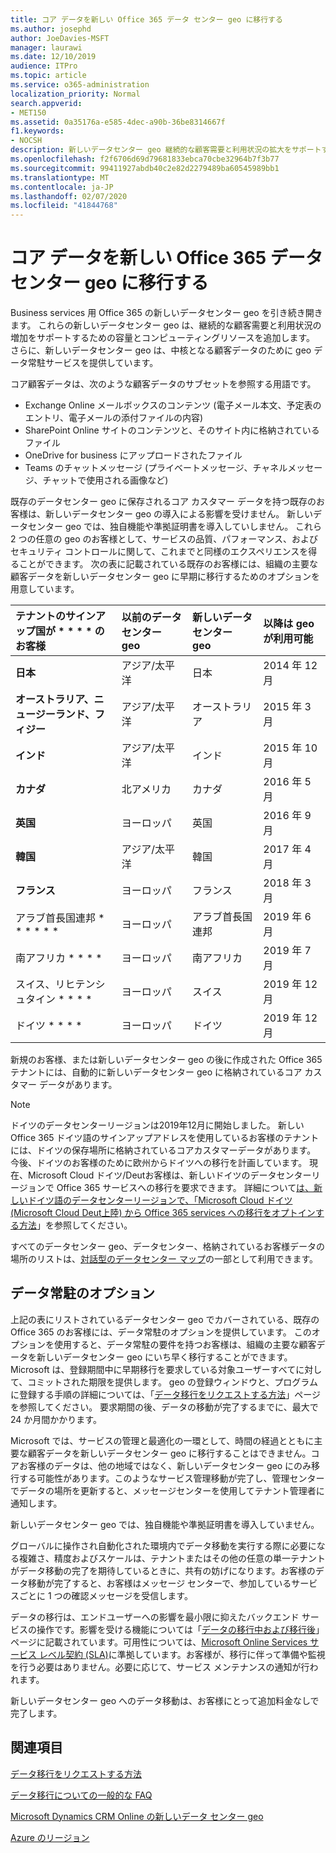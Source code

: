 ```yaml
---
title: コア データを新しい Office 365 データ センター geo に移行する
ms.author: josephd
author: JoeDavies-MSFT
manager: laurawi
ms.date: 12/10/2019
audience: ITPro
ms.topic: article
ms.service: o365-administration
localization_priority: Normal
search.appverid:
- MET150
ms.assetid: 0a35176a-e585-4dec-a90b-36be8314667f
f1.keywords:
- NOCSH
description: 新しいデータセンター geo 継続的な顧客需要と利用状況の拡大をサポートするための容量とコンピューティングリソースを追加します。 さらに、新しいデータセンター geo は、中核となる顧客データのために geo データ常駐サービスを提供しています。 コア顧客データは、Microsoft Online Services の用語で定義されている、Exchange Online のメールボックスの内容 (電子メール本文、予定表のエントリ、電子メールの添付ファイルの内容) および SharePoint Online サイトのコンテンツとファイルのサブセットを参照する用語です。そのサイト内に格納され、OneDrive for Business にアップロードされたファイル。
ms.openlocfilehash: f2f6706d69d79681833ebca70cbe32964b7f3b77
ms.sourcegitcommit: 99411927abdb40c2e82d2279489ba60545989bb1
ms.translationtype: MT
ms.contentlocale: ja-JP
ms.lasthandoff: 02/07/2020
ms.locfileid: "41844768"
---
```

# <a name="moving-core-data-to-new-office-365-datacenter-geos"></a>コア データを新しい Office 365 データ センター geo に移行する

Business services 用 Office 365 の新しいデータセンター geo を引き続き開きます。 これらの新しいデータセンター geo は、継続的な顧客需要と利用状況の増加をサポートするための容量とコンピューティングリソースを追加します。 さらに、新しいデータセンター geo は、中核となる顧客データのために geo データ常駐サービスを提供しています。 

コア顧客データは、次のような顧客データのサブセットを参照する用語です。 
- Exchange Online メールボックスのコンテンツ (電子メール本文、予定表のエントリ、電子メールの添付ファイルの内容)
- SharePoint Online サイトのコンテンツと、そのサイト内に格納されているファイル
- OneDrive for business にアップロードされたファイル
- Teams のチャットメッセージ (プライベートメッセージ、チャネルメッセージ、チャットで使用される画像など)
  
既存のデータセンター geo に保存されるコア カスタマー データを持つ既存のお客様は、新しいデータセンター geo の導入による影響を受けません。 新しいデータセンター geo では、独自機能や準拠証明書を導入していしません。 これら 2 つの任意の geo のお客様として、サービスの品質、パフォーマンス、およびセキュリティ コントロールに関して、これまでと同様のエクスペリエンスを得ることができます。 次の表に記載されている既存のお客様には、組織の主要な顧客データを新しいデータセンター geo に早期に移行するためのオプションを用意しています。
  
|テナントのサインアップ国が * * * * のお客様|****以前のデータ センター geo****|****新しいデータ センター geo****|****以降は geo が利用可能****|
|:-----|:-----|:-----|:-----|
|****日本****| アジア/太平洋 | 日本 | 2014 年 12 月 |
|****オーストラリア、ニュージーランド、フィジー****| アジア/太平洋 | オーストラリア | 2015 年 3 月 |
|****インド****| アジア/太平洋 | インド | 2015 年 10 月 |
|****カナダ****| 北アメリカ | カナダ | 2016 年 5 月 |
|****英国****| ヨーロッパ | 英国 | 2016 年 9 月 |
|****韓国****| アジア/太平洋 | 韓国 | 2017 年 4 月 |
|****フランス****| ヨーロッパ | フランス | 2018 年 3 月 |
|アラブ首長国連邦 * * * * * *| ヨーロッパ | アラブ首長国連邦 | 2019 年 6 月 |
|南アフリカ * * * *| ヨーロッパ | 南アフリカ | 2019 年 7 月 |
|スイス、リヒテンシュタイン * * * *| ヨーロッパ | スイス | 2019 年 12 月 |
|ドイツ * * * *| ヨーロッパ | ドイツ | 2019 年 12 月 |
  
新規のお客様、または新しいデータセンター geo の後に作成された Office 365 テナントには、自動的に新しいデータセンター geo に格納されているコア カスタマー データがあります。


>[!Note]
>ドイツのデータセンターリージョンは2019年12月に開始しました。 新しい Office 365 ドイツ語のサインアップアドレスを使用しているお客様のテナントには、ドイツの保存場所に格納されているコアカスタマーデータがあります。 今後、ドイツのお客様のために欧州からドイツへの移行を計画しています。 現在、Microsoft Cloud ドイツ/Deutお客様は、新しいドイツのデータセンターリージョンで Office 365 サービスへの移行を要求できます。 詳細について[は、新しいドイツ語のデータセンターリージョンで、「Microsoft Cloud ドイツ (Microsoft Cloud Deut上陸) から Office 365 services への移行をオプトインする方法](https://aka.ms/office365germanymoveoptin)」を参照してください。
>
  
すべてのデータセンター geo、データセンター、格納されているお客様データの場所のリストは、[対話型のデータセンター マップ](https://office.com/datamaps)の一部として利用できます。 
  
## <a name="data-residency-option"></a>データ常駐のオプション

上記の表にリストされているデータセンター geo でカバーされている、既存の Office 365 のお客様には、データ常駐のオプションを提供しています。 このオプションを使用すると、データ常駐の要件を持つお客様は、組織の主要な顧客データを新しいデータセンター geo にいち早く移行することができます。  Microsoft は、登録期間中に早期移行を要求している対象ユーザーすべてに対して、コミットされた期限を提供します。  geo の登録ウィンドウと、プログラムに登録する手順の詳細については、「[データ移行をリクエストする方法](request-your-data-move.md)」ページを参照してください。  要求期間の後、データの移動が完了するまでに、最大で 24 か月間かかります。

Microsoft では、サービスの管理と最適化の一環として、時間の経過とともに主要な顧客データを新しいデータセンター geo に移行することはできません。コアお客様のデータは、他の地域ではなく、新しいデータセンター geo にのみ移行する可能性があります。このようなサービス管理移動が完了し、管理センターでデータの場所を更新すると、メッセージセンターを使用してテナント管理者に通知します。
   
新しいデータセンター geo では、独自機能や準拠証明書を導入していません。
    
グローバルに操作され自動化された環境内でデータ移動を実行する際に必要になる複雑さ、精度およびスケールは、テナントまたはその他の任意の単一テナントがデータ移動の完了を期待しているときに、共有の妨げになります。お客様のデータ移動が完了すると、お客様はメッセージ センターで、参加しているサービスごとに 1 つの確認メッセージを受信します。 
    
データの移行は、エンドユーザーへの影響を最小限に抑えたバックエンド サービスの操作です。影響を受ける機能については「[データの移行中および移行後](during-and-after-your-data-move.md)」ページに記載されています。可用性については、[Microsoft Online Services サービス レベル契約 (SLA)](https://go.microsoft.com/fwlink/p/?LinkId=523897)に準拠しています。お客様が、移行に伴って準備や監視を行う必要はありません。必要に応じて、サービス メンテナンスの通知が行われます。 

新しいデータセンター geo へのデータ移動は、お客様にとって追加料金なしで完了します。
    
## <a name="related-topics"></a>関連項目 
 
[データ移行をリクエストする方法](request-your-data-move.md)
    
[データ移行についての一般的な FAQ](data-move-faq.md)
  
[Microsoft Dynamics CRM Online の新しいデータ センター geo](https://go.microsoft.com/fwlink/p/?Linkid=615924)
  
[Azure のリージョン](https://azure.microsoft.com/regions/)
